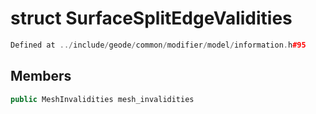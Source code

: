 # struct SurfaceSplitEdgeValidities

```cpp
Defined at ../include/geode/common/modifier/model/information.h#95
```

## Members

```cpp
public MeshInvalidities mesh_invalidities

```




